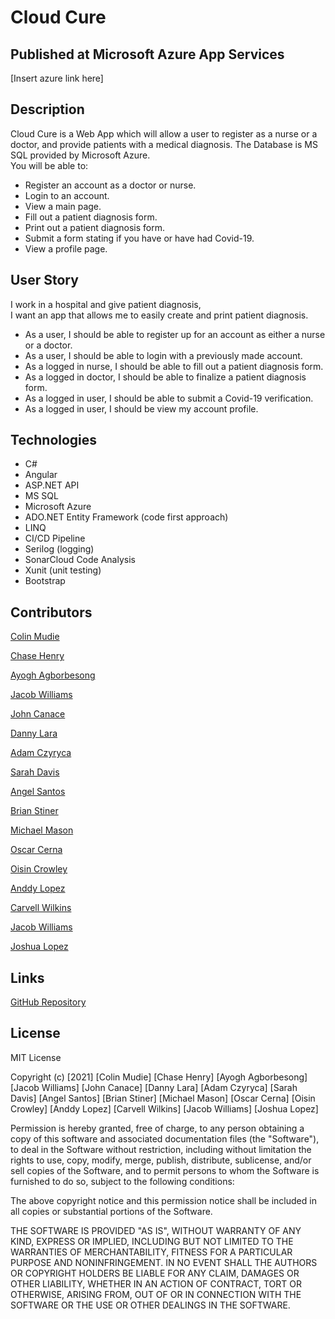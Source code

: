 # Cloud Cure

## Published at Microsoft Azure App Services
[Insert azure link here]

## Description
Cloud Cure is a Web App which will allow a user to register as a nurse or a doctor, and provide patients with a medical diagnosis.
The Database is MS SQL provided by Microsoft Azure.   
You will be able to: 

- Register an account as a doctor or nurse.
- Login to an account.
- View a main page.
- Fill out a patient diagnosis form.
- Print out a patient diagnosis form.
- Submit a form stating if you have or have had Covid-19.
- View a profile page.

## User Story
I work in a hospital and give patient diagnosis,   
I want an app that allows me to easily create and print patient diagnosis. 
- As a user, I should be able to register up for an account as either a nurse or a doctor.
- As a user, I should be able to login with a previously made account.
- As a logged in nurse, I should be able to fill out a patient diagnosis form.
- As a logged in doctor, I should be able to finalize a patient diagnosis form.
- As a logged in user, I should be able to submit a Covid-19 verification.
- As a logged in user, I should be view my account profile.


## Technologies
* C#
* Angular
* ASP.NET API
* MS SQL 
* Microsoft Azure
* ADO.NET Entity Framework (code first approach)
* LINQ
* CI/CD Pipeline
* Serilog (logging)
* SonarCloud Code Analysis
* Xunit (unit testing)
* Bootstrap


## Contributors

[Colin Mudie](https://github.com/ColinMudie)

[Chase Henry](https://github.com/chasehenry862)

[Ayogh Agborbesong](https://github.com/Asaku1)

[Jacob Williams](https://github.com/JakeWill5)

[John Canace](https://github.com/jerid92)

[Danny Lara](https://github.com/dlara2021)

[Adam Czyryca](https://github.com/aczy623)

[Sarah Davis](https://github.com/sarahbethd)

[Angel Santos](https://github.com/AngelSantos1)

[Brian Stiner](https://github.com/BrianStinerGithub)

[Michael Mason](https://github.com/endochroma)

[Oscar Cerna](https://github.com/OzzyOzy)

[Oisin Crowley](https://github.com/Ocrowley1233)

[Anddy Lopez](https://github.com/AnddyLopez)

[Carvell Wilkins](https://github.com/ccwilki1)

[Jacob Williams](https://github.com/JakeWill5)

[Joshua Lopez](https://github.com/JoshuaJL2021)

## Links
[GitHub Repository](https://github.com/CloudCure/CloudCure)

## License

MIT License

Copyright (c) [2021] [Colin Mudie] [Chase Henry] [Ayogh Agborbesong] [Jacob Williams] [John Canace] [Danny Lara] [Adam Czyryca] [Sarah Davis] [Angel Santos] [Brian Stiner] [Michael Mason] [Oscar Cerna] [Oisin Crowley] [Anddy Lopez] [Carvell Wilkins] [Jacob Williams] [Joshua Lopez]

Permission is hereby granted, free of charge, to any person obtaining a copy
of this software and associated documentation files (the "Software"), to deal
in the Software without restriction, including without limitation the rights
to use, copy, modify, merge, publish, distribute, sublicense, and/or sell
copies of the Software, and to permit persons to whom the Software is
furnished to do so, subject to the following conditions:

The above copyright notice and this permission notice shall be included in all
copies or substantial portions of the Software.

THE SOFTWARE IS PROVIDED "AS IS", WITHOUT WARRANTY OF ANY KIND, EXPRESS OR
IMPLIED, INCLUDING BUT NOT LIMITED TO THE WARRANTIES OF MERCHANTABILITY,
FITNESS FOR A PARTICULAR PURPOSE AND NONINFRINGEMENT. IN NO EVENT SHALL THE
AUTHORS OR COPYRIGHT HOLDERS BE LIABLE FOR ANY CLAIM, DAMAGES OR OTHER
LIABILITY, WHETHER IN AN ACTION OF CONTRACT, TORT OR OTHERWISE, ARISING FROM,
OUT OF OR IN CONNECTION WITH THE SOFTWARE OR THE USE OR OTHER DEALINGS IN THE
SOFTWARE.
